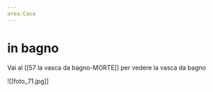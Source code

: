 ```yaml
---
area:Casa
---
```

# in bagno

Vai al [[57 la vasca da bagno-MORTE]] per vedere la vasca da bagno

![[foto_71.jpg]]